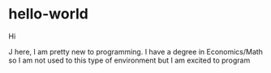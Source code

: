 # hello-world

Hi

J here, I am pretty new to programming. I have a degree in Economics/Math so I am not used to this type 
of environment but I am excited to program
